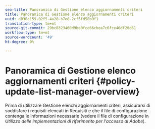 ```yaml
---
seo-title: Panoramica di Gestione elenco aggiornamenti criteri
title: Panoramica di Gestione elenco aggiornamenti criteri
uuid: d030e159-02f5-4a28-b7e8-2cf5fd58b9f1
translation-type: tm+mt
source-git-commit: 29bc8323460d9be0fce66cbea7c6fce46df20d61
workflow-type: tm+mt
source-wordcount: '49'
ht-degree: 0%

---
```



# Panoramica di Gestione elenco aggiornamenti criteri {#policy-update-list-manager-overview}

Prima di utilizzare Gestione elenchi aggiornamenti criteri, assicurarsi di soddisfare i requisiti elencati in Requisiti e che il file di configurazione contenga le informazioni necessarie (vedere il file di configurazione in *Utilizzo delle implementazioni di riferimento per l&#39;accesso al Adobe*).
